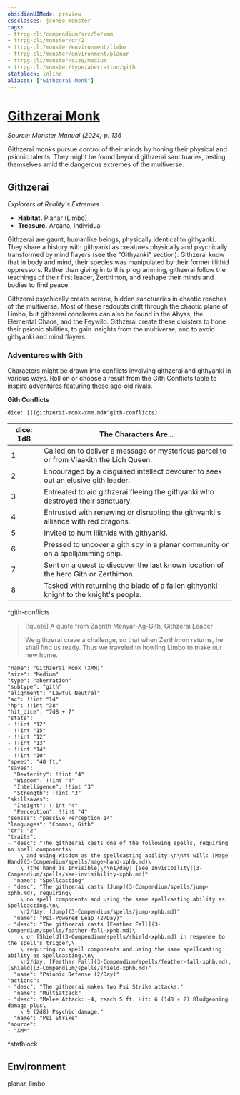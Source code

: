 ```yaml
---
obsidianUIMode: preview
cssclasses: json5e-monster
tags:
- ttrpg-cli/compendium/src/5e/xmm
- ttrpg-cli/monster/cr/2
- ttrpg-cli/monster/environment/limbo
- ttrpg-cli/monster/environment/planar
- ttrpg-cli/monster/size/medium
- ttrpg-cli/monster/type/aberration/gith
statblock: inline
aliases: ["Githzerai Monk"]
---
```

# [Githzerai Monk](3-Compendium\bestiary\aberration/githzerai-monk-xmm.md)
*Source: Monster Manual (2024) p. 136*  

Githzerai monks pursue control of their minds by honing their physical and psionic talents. They might be found beyond githzerai sanctuaries, testing themselves amid the dangerous extremes of the multiverse.

## Githzerai

*Explorers at Reality's Extremes*

- **Habitat.** Planar (Limbo)  
- **Treasure.** Arcana, Individual  

Githzerai are gaunt, humanlike beings, physically identical to githyanki. They share a history with githyanki as creatures physically and psychically transformed by mind flayers (see the "Githyanki" section). Githzerai know that in body and mind, their species was manipulated by their former illithid oppressors. Rather than giving in to this programming, githzerai follow the teachings of their first leader, Zerthimon, and reshape their minds and bodies to find peace.

Githzerai psychically create serene, hidden sanctuaries in chaotic reaches of the multiverse. Most of these redoubts drift through the chaotic plane of Limbo, but githzerai conclaves can also be found in the Abyss, the Elemental Chaos, and the Feywild. Githzerai create these cloisters to hone their psionic abilities, to gain insights from the multiverse, and to avoid githyanki and mind flayers.

### Adventures with Gith

Characters might be drawn into conflicts involving githzerai and githyanki in various ways. Roll on or choose a result from the Gith Conflicts table to inspire adventures featuring these age-old rivals.

**Gith Conflicts**

`dice: [](githzerai-monk-xmm.md#^gith-conflicts)`

| dice: 1d8 | The Characters Are... |
|-----------|-----------------------|
| 1 | Called on to deliver a message or mysterious parcel to or from Vlaakith the Lich Queen. |
| 2 | Encouraged by a disguised intellect devourer to seek out an elusive gith leader. |
| 3 | Entreated to aid githzerai fleeing the githyanki who destroyed their sanctuary. |
| 4 | Entrusted with renewing or disrupting the githyanki's alliance with red dragons. |
| 5 | Invited to hunt illithids with githyanki. |
| 6 | Pressed to uncover a gith spy in a planar community or on a spelljamming ship. |
| 7 | Sent on a quest to discover the last known location of the hero Gith or Zerthimon. |
| 8 | Tasked with returning the blade of a fallen githyanki knight to the knight's people. |
^gith-conflicts

> [!quote] A quote from Zaerith Menyar-Ag-Gith, Githzerai Leader  
> 
> We githzerai crave a challenge, so that when Zerthimon returns, he shall find us ready. Thus we traveled to howling Limbo to make our new home.


```statblock
"name": "Githzerai Monk (XMM)"
"size": "Medium"
"type": "aberration"
"subtype": "gith"
"alignment": "Lawful Neutral"
"ac": !!int "14"
"hp": !!int "38"
"hit_dice": "7d8 + 7"
"stats":
- !!int "12"
- !!int "15"
- !!int "12"
- !!int "13"
- !!int "14"
- !!int "10"
"speed": "40 ft."
"saves":
  "Dexterity": !!int "4"
  "Wisdom": !!int "4"
  "Intelligence": !!int "3"
  "Strength": !!int "3"
"skillsaves":
  "Insight": !!int "4"
  "Perception": !!int "4"
"senses": "passive Perception 14"
"languages": "Common, Gith"
"cr": "2"
"traits":
- "desc": "The githzerai casts one of the following spells, requiring no spell components\
    \ and using Wisdom as the spellcasting ability:\n\nAt will: [Mage Hand](3-Compendium/spells/mage-hand-xphb.md)\
    \ (the hand is Invisible)\n\n1/day: [See Invisibility](3-Compendium/spells/see-invisibility-xphb.md)"
  "name": "Spellcasting"
- "desc": "The githzerai casts [Jump](3-Compendium/spells/jump-xphb.md), requiring\
    \ no spell components and using the same spellcasting ability as Spellcasting.\n\
    \n2/day: [Jump](3-Compendium/spells/jump-xphb.md)"
  "name": "Psi-Powered Leap (2/Day)"
- "desc": "The githzerai casts [Feather Fall](3-Compendium/spells/feather-fall-xphb.md)\
    \ or [Shield](3-Compendium/spells/shield-xphb.md) in response to the spell's trigger,\
    \ requiring no spell components and using the same spellcasting ability as Spellcasting.\n\
    \n2/day: [Feather Fall](3-Compendium/spells/feather-fall-xphb.md), [Shield](3-Compendium/spells/shield-xphb.md)"
  "name": "Psionic Defense (2/Day)"
"actions":
- "desc": "The githzerai makes two Psi Strike attacks."
  "name": "Multiattack"
- "desc": "Melee Attack: +4, reach 5 ft. Hit: 6 (1d8 + 2) Bludgeoning damage plus\
    \ 9 (2d8) Psychic damage."
  "name": "Psi Strike"
"source":
- "XMM"
```
^statblock

## Environment

planar, limbo